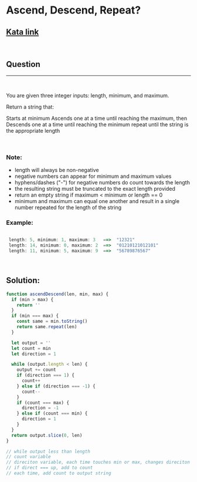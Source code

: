 # Ascend, Descend, Repeat?

[1]: https://www.codewars.com/kata/62ca07aaedc75c88fb95ee2f/train/javascript

## [Kata link][1]

&nbsp;

## Question

---

&nbsp;

You are given three integer inputs: length, minimum, and maximum.

Return a string that:

Starts at minimum
Ascends one at a time until reaching the maximum, then
Descends one at a time until reaching the minimum
repeat until the string is the appropriate length

&nbsp;

### Note:

- length will always be non-negative
- negative numbers can appear for minimum and maximum values
- hyphens/dashes ("-") for negative numbers do count towards the length
- the resulting string must be truncated to the exact length provided
- return an empty string if maximum < minimum or length == 0
- minimum and maximum can equal one another and result in a single number repeated for the length of the string
  &nbsp;

### **Example:**

<!-- code below -->

```javascript

 length: 5, minimum: 1, maximum: 3   ==>  "12321"
 length: 14, minimum: 0, maximum: 2  ==>  "01210121012101"
 length: 11, minimum: 5, maximum: 9  ==>  "56789876567"

```

&nbsp;

## **Solution:**

<!-- code below -->

```javascript
function ascendDescend(len, min, max) {
  if (min > max) {
    return ''
  }
  if (min === max) {
    const same = min.toString()
    return same.repeat(len)
  }

  let output = ''
  let count = min
  let direction = 1

  while (output.length < len) {
    output += count
    if (direction === 1) {
      count++
    } else if (direction === -1) {
      count--
    }
    if (count === max) {
      direction = -1
    } else if (count === min) {
      direction = 1
    }
  }
  return output.slice(0, len)
}

// while output less than length
// count variable
// direciton variable, each time touches min or max, changes direciton
// if direct === up, add to count
// each time, add count to output string
```
